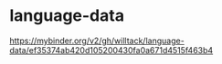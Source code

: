 # language-data

https://mybinder.org/v2/gh/willtack/language-data/ef35374ab420d105200430fa0a671d4515f463b4

